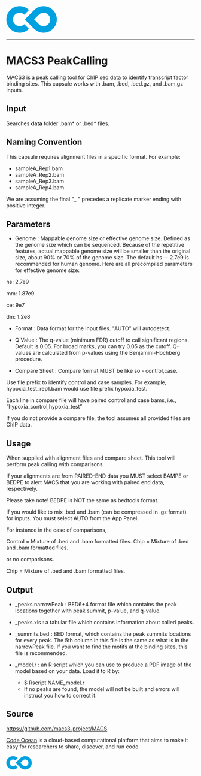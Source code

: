 [![Code Ocean Logo](images/CO_logo_135x72.png)](http://codeocean.com/product)

<hr>

# MACS3 PeakCalling

MACS3 is a peak calling tool for ChIP seq data to identify transcript factor binding sites. This capsule works with .bam, .bed, .bed.gz, and .bam.gz inputs.

## Input
Searches **data** folder .bam\* or .bed\* files.

## Naming Convention

This capsule requires alignment files in a specific format. For example:

- sampleA_Rep1.bam
- sampleA_Rep2.bam
- sampleA_Rep3.bam
- sampleA_Rep4.bam

We are assuming the final "_ " precedes a replicate marker ending with positive integer.

## Parameters 

* Genome : Mappable genome size or effective genome size. Defined as the genome size which can be sequenced. Because of the repetitive features, actual mappable genome size will be smaller than the original size, about 90% or 70% of the genome size. The default hs -- 2.7e9 is recommended for human genome. Here are all precompiled parameters for effective genome size:

hs: 2.7e9

mm: 1.87e9

ce: 9e7

dm: 1.2e8

* Format : Data format for the input files. "AUTO" will autodetect.

* Q Value : The q-value (minimum FDR) cutoff to call significant regions. Default is 0.05. For broad marks, you can try 0.05 as the cutoff. Q-values are calculated from p-values using the Benjamini-Hochberg procedure.

* Compare Sheet : Compare format MUST be like so - control,case.

Use file prefix to identify control and case samples. For example, hypoxia_test_rep1.bam would use file prefix hypoxia_test. 

Each line in compare file will have paired control and case bams, i.e.,
“hypoxia_control,hypoxia_test” 

If you do not provide a compare file, the tool assumes all provided files are ChIP data.

## Usage

When supplied with alignment files and compare sheet. This tool will perform peak calling with comparisons. 

If your alignments are from PAIRED-END data you MUST select BAMPE or BEDPE to alert MACS that you are working with paired end data, respectively.

Please take note! BEDPE is NOT the same as bedtools format.  

If you would like to mix .bed and .bam (can be compressed in .gz format) for inputs. You must select AUTO from the App Panel. 

For instance in the case of comparisons, 

Control = Mixture of .bed and .bam formatted files. 
Chip = Mixture of .bed and .bam formatted files.

or no comparisons.

Chip = Mixture of .bed and .bam formatted files.

## Output

*  _peaks.narrowPeak : BED6+4 format file which contains the peak locations together with peak summit, p-value, and q-value. 

* _peaks.xls : a tabular file which contains information about called peaks.

* _summits.bed : BED format, which contains the peak summits locations for every peak. The 5th column in this file is the same as what is in the narrowPeak file. If you want to find the motifs at the binding sites, this file is recommended.

* _model.r : an R script which you can use to produce a PDF image of the model based on your data. Load it to R by:
    - $ Rscript NAME_model.r
    - If no peaks are found, the model will not be built and errors will instruct you how to correct it. 

## Source

https://github.com/macs3-project/MACS

[Code Ocean](https://codeocean.com/) is a cloud-based computational platform that aims to make it easy for researchers to share, discover, and run code.<br /><br />
[![Code Ocean Logo](images/CO_logo_68x36.png)](https://www.codeocean.com)